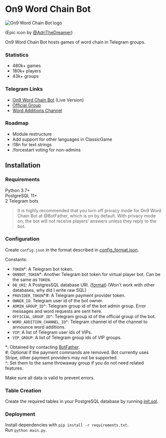 # On9 Word Chain Bot
![On9 Word Chain Bot logo](https://i.imgur.com/B4hjMC5.jpg)

(Epic icon by [@AdriTheDreamer](https://github.com/AdriTheDreamer)) 

On9 Word Chain Bot hosts games of word chain in Telegram groups.

### Statistics
- 480k+ games
- 180k+ players
- 43k+ groups

### Telegram Links
- [On9 Word Chain Bot](https://t.me/on9wordchainbot) (Live Version)
- [Official Group](https://t.me/on9wordchain)
- [Word Additions Channel](https://t.me/on9wcwa)

### Roadmap
- Module restructure
- Add support for other languages in ClassicGame
- i18n for text strings
- /forcestart voting for non-admins

## Installation

### Requirements
Python 3.7+ \
PostgreSQL 11+ \
2 Telegram bots

> It is highly recommended that you turn off privacy mode for On9 Word Chain Bot at @BotFather,
> which is on by default.
> With privacy mode on, the bot will not receive players' answers unless they reply to the bot.

### Configuration
Create `config.json` in the format described in [config_format.json](config_format.json).

Constants:
- `TOKEN`*: A Telegram bot token.
- `ON9BOT_TOKEN`*: Another Telegram bot token for virtual player bot. Can be the same as `TOKEN`.
- `DB_URI`: A PostgresSQL database URI.
  ([format](https://www.postgresql.org/docs/current/libpq-connect.html#LIBPQ-CONNSTRING))
  (Won't work with other databases, why did I write raw SQL)
- `PROVIDER_TOKEN`*#: A Telegram payment provider token.
- `OWNER_ID`: Telegram user id of the bot owner.
- `ADMIN_GROUP_ID`^: Telegram group id of the bot admin group. Error messages and word requests are sent here.
- `OFFICIAL_GROUP_ID`^: Telegram group id of the official group of the bot.
- `WORD_ADDITION_CHANNEL_ID`^: Telegram channel id of the channel to announce word additions.
- `VIP`: A list of Telegram user ids of VIPs.
- `VIP_GROUP`: A list of Telegram group ids of VIP groups.

\*: Obtained by contacting [BotFather](https://t.me/BotFather). \
\#: Optional if the payment commands are removed.
    Bot currently uses Stripe, other payment providers may not be supported. \
^: Set them to the same throwaway group if you do not need related features.

Make sure all data is valid to prevent errors.

### Table Creation
Create the required tables in your PostgreSQL database by running [init.sql](init.sql).

### Deployment
Install dependencies with `pip install -r requirements.txt`. \
Run `python main.py`.
